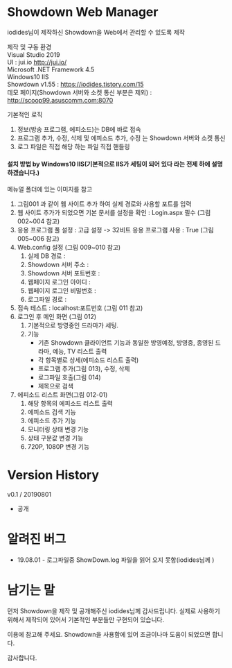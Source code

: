 # Showdown Web Manager  
iodides님이 제작하신 Showdown을 Web에서 관리할 수 있도록 제작  

제작 및 구동 환경  
Visual Studio 2019  
UI : jui.io http://jui.io/  
Microsoft .NET Framework 4.5  
Windows10 IIS  
Showdown v1.55 : https://iodides.tistory.com/15  
데모 페이지(Showdown 서버와 소켓 통신 부분은 제외) : http://scoop99.asuscomm.com:8070  

기본적인 로직
1. 정보(방송 프로그램, 에피소드)는 DB에 바로 접속  
2. 프로그램 추가, 수정, 삭제 및 에피소드 추가, 수정 는 Showdown 서버와 소켓 통신  
3. 로그 파일은 직접 해당 하는 파일 직접 핸들링  


#### 설치 방법 by Windows10 IIS(기본적으로 IIS가 세팅이 되어 있다 라는 전제 하에 설명 하겠습니다.)

메뉴얼 폴더에 있는 이미지를 참고
1. 그림001 과 같이 웹 사이트 추가 하여 실제 경로와 사용할 포트를 입력
2. 웹 사이트 추가가 되었으면 기본 문서를 설정을 확인 : Login.aspx 필수 (그림 002~004 참고)
3. 응용 프로그램 풀 설정 : 고급 설정 -> 32비트 응용 프로그램 사용 : True (그림 005~006 참고)
4. Web.config 설정 (그림 009~010 참고)
   1) 실제 DB 경로 : <add key="connStr" value="Data Source=H:\Project\ShowDownTest\Data\SQLDB.db" />
   2) Showdown 서버 주소 : <add key="connSocketIP" value="localhost" />
   3) Showdown 서버 포트번호 : <add key="connSocketPort" value="1111" />
   4) 웹페이지 로그인 아이디 : <add key="id" value="admin" />
   5) 웹페이지 로그인 비밀번호 : <add key="pass" value="admin" />
   6) 로그파일 경로 : <add key="logPath" value="H:\Project\ShowDownTest\Data" />
5. 접속 테스트 : localhost:포트번호 (그림 011 참고)
6. 로그인 후 메인 화면 (그림 012)
   1) 기본적으로 방영중인 드라마가 세팅.
   2) 기능
      - 기존 Showdown 클라이언트 기능과 동일한 방영예정, 방영중, 종영된 드라마, 예능, TV 리스트 출력
      - 각 항목별로 상세(에피소드 리스트 출력)
      - 프로그램 추가(그림 013), 수정, 삭제
      - 로그파일 호출(그림 014)
      - 제목으로 검색
7. 에피소드 리스트 화면(그림 012-01)
    1) 해당 항목의 에피소드 리스트 출력
    2) 에피소드 검색 기능
    3) 에피소드 추가 기능
    4) 모니터링 상태 변경 기능
    5) 상태 구분값 변경 기능
    6) 720P, 1080P 변경 기능

# Version History
v0.1 / 20190801
 - 공개
 
# 알려진 버그
 - 19.08.01 - 로그파일중 ShowDown.log 파일을 읽어 오지 못함(iodides님께 )



# 남기는 말
먼저 Showdown을 제작 및 공개해주신 iodides님께 감사드립니다.
실제로 사용하기 위해서 제작되어 있어서 기본적인 부분들만 구현되어 있습니다.

이용에 참고해 주세요.
Showdown을 사용함에 있어 조금이나마 도움이 되었으면 합니다.

감사합니다.
